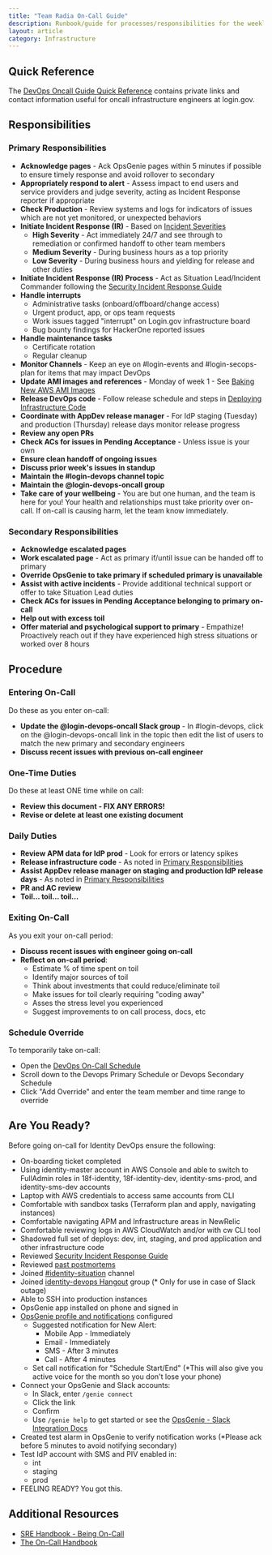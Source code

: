 ```yaml
---
title: "Team Radia On-Call Guide"
description: Runbook/guide for processes/responsibilities for the weekly oncall engineers.
layout: article
category: Infrastructure
---
```


## Quick Reference

The [DevOps Oncall Guide Quick Reference](https://github.com/18F/identity-devops/wiki/On-Call-Guide-Quick-Reference/) contains
private links and contact information useful for oncall infrastructure engineers at login.gov.

## Responsibilities

### Primary Responsibilities

* **Acknowledge pages** - Ack OpsGenie pages within 5 minutes if possible to ensure timely response and avoid rollover to secondary
* **Appropriately respond to alert** - Assess impact to end users and service providers and judge severity, acting as Incident Response reporter if appropriate
* **Check Production** - Review systems and logs for indicators of issues which are not yet monitored, or unexpected behaviors
* **Initiate Incident Response (IR)** - Based on [Incident Severities]({{site.baseurl}}/articles/secops-incident-response-guide.html#incident-severities)
  * **High Severity** - Act immediately 24/7 and see through to remediation or confirmed handoff to other team members
  * **Medium Severity** - During business hours as a top priority
  * **Low Severity** - During business hours and yielding for release and other duties
* **Initiate Incident Response (IR) Process** - Act as Situation Lead/Incident Commander following the [Security Incident Response Guide]({{site.baseurl}}/articles/secops-incident-response-guide.html)
* **Handle interrupts**
  * Administrative tasks (onboard/offboard/change access)
  * Urgent product, app, or ops team requests
  * Work issues tagged "interrupt" on Login.gov infrastructure board
  * Bug bounty findings for HackerOne reported issues
* **Handle maintenance tasks**
  * Certificate rotation
  * Regular cleanup
* **Monitor Channels** - Keep an eye on #login-events and #login-secops-plan for items that may impact DevOps
* **Update AMI images and references** - Monday of week 1 - See [Baking New AWS AMI Images](https://github.com/18F/identity-devops/wiki/Baking-New-AWS-AMI-Images)
* **Release DevOps code** - Follow release schedule and steps in [Deploying Infrastructure Code](https://github.com/18F/identity-devops/wiki/Deploying-Infrastructure-Code)
* **Coordinate with AppDev release manager** - For IdP staging (Tuesday) and production (Thursday) release days monitor release progress
* **Review any open PRs**
* **Check ACs for issues in Pending Acceptance** - Unless issue is your own
* **Ensure clean handoff of ongoing issues**
* **Discuss prior week's issues in standup**
* **Maintain the #login-devops channel topic**
* **Maintain the @login-devops-oncall group**
* **Take care of your wellbeing** - You are but one human, and the team is here for you!  Your health and relationships must take priority over on-call.  If on-call is causing harm, let the team know immediately.

### Secondary Responsibilities

* **Acknowledge escalated pages**
* **Work escalated page** - Act as primary if/until issue can be handed off to primary
* **Override OpsGenie to take primary if scheduled primary is unavailable**
* **Assist with active incidents** - Provide additional technical support or offer to take Situation Lead duties
* **Check ACs for issues in Pending Acceptance belonging to primary on-call** 
* **Help out with excess toil**
* **Offer material and psychological support to primary** - Empathize! Proactively reach out if they have experienced high stress situations or worked over 8 hours

## Procedure

### Entering On-Call

Do these as you enter on-call:
* **Update the @login-devops-oncall Slack group** - In #login-devops, click on the @login-devops-oncall link in the topic then edit the list of users to match the new primary and secondary engineers
* **Discuss recent issues with previous on-call engineer**

### One-Time Duties

Do these at least ONE time while on call:
* **Review this document - FIX ANY ERRORS!**
* **Revise or delete at least one existing document**

### Daily Duties

* **Review APM data for IdP prod** - Look for errors or latency spikes
* **Release infrastructure code** - As noted in [Primary Responsibilities](#primary-responsibilities)
* **Assist AppDev release manager on staging and production IdP release days** - As noted in [Primary Responsibilities](#primary-responsibilities)
* **PR and AC review**
* **Toil... toil... toil...**

### Exiting On-Call

As you exit your on-call period:
* **Discuss recent issues with engineer going on-call**
* **Reflect on on-call period**:
  * Estimate % of time spent on toil
  * Identify major sources of toil
  * Think about investments that could reduce/eliminate toil
  * Make issues for toil clearly requiring "coding away"
  * Asses the stress level you experienced
  * Suggest improvements to on call process, docs, etc

### Schedule Override

To temporarily take on-call:
* Open the [DevOps On-Call Schedule](https://login-gov.app.opsgenie.com/teams/dashboard/2fbef770-e306-488e-bbe2-76e2c860a2c7/main)
* Scroll down to the Devops Primary Schedule or Devops Secondary Schedule
* Click "Add Override" and enter the team member and time range to override

## Are You Ready?

Before going on-call for Identity DevOps ensure the following:

* On-boarding ticket completed
* Using identity-master account in AWS Console and able to switch to FullAdmin roles in 18f-identity, 18f-identity-dev, identity-sms-prod, and identity-sms-dev accounts
* Laptop with AWS credentials to access same accounts from CLI
* Comfortable with sandbox tasks (Terraform plan and apply, navigating instances)
* Comfortable navigating APM and Infrastructure areas in NewRelic
* Comfortable reviewing logs in AWS CloudWatch and/or with cw CLI tool
* Shadowed full set of deploys: dev, int, staging, and prod application and other infrastructure code
* Reviewed [Security Incident Response Guide]({{site.baseurl}}/articles/secops-incident-response-guide.html)
* Reviewed [past postmortems](https://drive.google.com/drive/folders/1ZdroGfCbGmeUPuCqiR8BetUhEXRfk4ui)
* Joined [#identity-situation](https://gsa-tts.slack.com/messages/login-situation/) channel
* Joined [identity-devops Hangout](https://chat.google.com/room/AAAAJIpl9Oo) group (* Only for use in case of Slack outage)
* Able to SSH into production instances
* OpsGenie app installed on phone and signed in
* [OpsGenie profile and notifications](https://login-gov.app.opsgenie.com/settings/user/profile) configured
  * Suggested notification for New Alert:
    * Mobile App - Immediately
    * Email - Immediately
    * SMS - After 3 minutes
    * Call - After 4 minutes
  * Set call notification for "Schedule Start/End" (*This will also give you active voice for the month so you don't lose your phone)
* Connect your OpsGenie and Slack accounts:
  * In Slack, enter `/genie connect`
  * Click the link
  * Confirm
  * Use `/genie help` to get started or see the [OpsGenie - Slack Integration Docs](https://docs.opsgenie.com/docs/slack-app-integration)
* Created test alarm in OpsGenie to verify notification works (*Please ack before 5 minutes to avoid notifying secondary)
* Test IdP account with SMS and PIV enabled in:
  * int
  * staging
  * prod
* FEELING READY? You got this.

## Additional Resources

* [SRE Handbook - Being On-Call](https://landing.google.com/sre/sre-book/chapters/being-on-call/)
* [The On-Call Handbook](https://github.com/alicegoldfuss/oncall-handbook)
